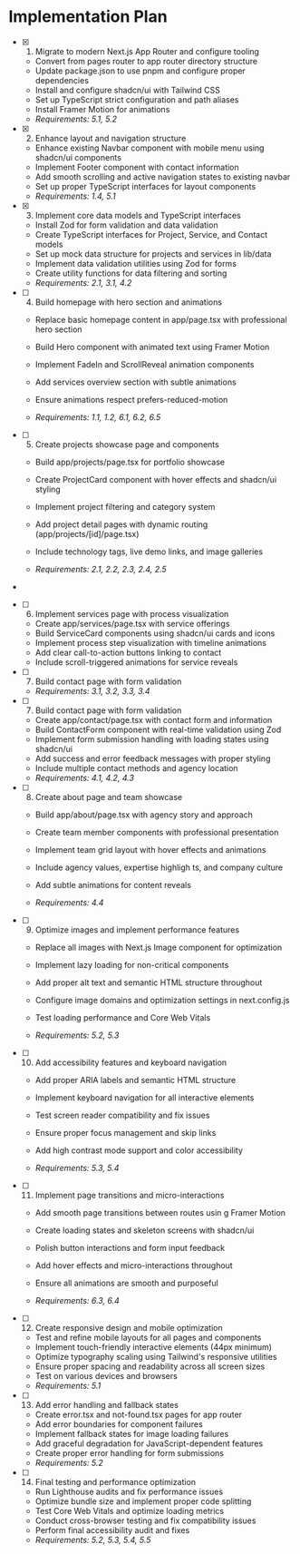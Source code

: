 # Implementation Plan

- [x] 1. Migrate to modern Next.js App Router and configure tooling







  - Convert from pages router to app router directory structure
  - Update package.json to use pnpm and configure proper dependencies
  - Install and configure shadcn/ui with Tailwind CSS
  - Set up TypeScript strict configuration and path aliases
  - Install Framer Motion for animations
  - _Requirements: 5.1, 5.2_

- [x] 2. Enhance layout and navigation structure







  - Enhance existing Navbar component with mobile menu using shadcn/ui components
  - Implement Footer component with contact information
  - Add smooth scrolling and active navigation states to existing navbar
  - Set up proper TypeScript interfaces for layout components
  - _Requirements: 1.4, 5.1_

- [x] 3. Implement core data models and TypeScript interfaces





  - Install Zod for form validation and data validation
  - Create TypeScript interfaces for Project, Service, and Contact models
  - Set up mock data structure for projects and services in lib/data
  - Implement data validation utilities using Zod for forms
  - Create utility functions for data filtering and sorting
  - _Requirements: 2.1, 3.1, 4.2_





- [ ] 4. Build homepage with hero section and animations






  - Replace basic homepage content in app/page.tsx with professional hero section
  - Build Hero component with animated text using Framer Motion
  - Implement FadeIn and ScrollReveal animation components
  - Add services overview section with subtle animations
  - Ensure animations respect prefers-reduced-motion



  - _Requirements: 1.1, 1.2, 6.1, 6.2, 6.5_

- [ ] 5. Create projects showcase page and components






  - Build app/projects/page.tsx for portfolio showcase
  - Create ProjectCard component with hover effects and shadcn/ui styling





  - Implement project filtering and category system
  - Add project detail pages with dynamic routing (app/projects/[id]/page.tsx)
  - Include technology tags, live demo links, and image galleries
  - _Requirements: 2.1, 2.2, 2.3, 2.4, 2.5_
-


- [ ] 6. Implement services page with process visualization







  - Create app/services/page.tsx with service offerings
  - Build ServiceCard components using shadcn/ui cards and icons
  - Implement process step visualization with timeline animations
  - Add clear call-to-action buttons linking to contact
  - Include scroll-triggered animations for service reveals
- [ ] 7. Build contact page with form validation


  - _Requirements: 3.1, 3.2, 3.3, 3.4_

- [ ] 7. Build contact page with form validation



  - Create app/contact/page.tsx with contact form and information
  - Build ContactForm component with real-time validation using Zod
  - Implement form submission handling with loading states using shadcn/ui
  - Add success and error feedback messages with proper styling
  - Include multiple contact methods and agency location
  - _Requirements: 4.1, 4.2, 4.3_

- [ ] 8. Create about page and team showcase



  - Build app/about/page.tsx with agency story and approach
  - Create team member components with professional presentation
  - Implement team grid layout with hover effects and animations
  - Include agency values, expertise highligh
ts, and company culture

  - Add subtle animations for content reveals
  - _Requirements: 4.4_

- [ ] 9. Optimize images and implement performance features




  - Replace all images with Next.js Image component for optimization
  - Implement lazy loading for non-critical components
  - Add proper alt text and semantic HTML structure throughout
  - Configure image domains and optimization settings in next.config.js
  - Test loading performance and Core Web Vitals

  - _Requirements: 5.2, 5.3_

- [ ] 10. Add accessibility features and keyboard navigation




  - Add proper ARIA labels and semantic HTML structure

  - Implement keyboard navigation for all interactive elements
  - Test screen reader compatibility and fix issues
  - Ensure proper focus management and skip links
  - Add high contrast mode support and color accessibility
  - _Requirements: 5.3, 5.4_

- [ ] 11. Implement page transitions and micro-interactions





  - Add smooth page transitions between routes usin
g Framer Motion
  - Create loading states and skeleton screens with shadcn/ui
  - Polish button interactions and form input feedback
  - Add hover effects and micro-interactions throughout

  - Ensure all animations are smooth and purposeful
  - _Requirements: 6.3, 6.4_

- [ ] 12. Create responsive design and mobile optimization




  - Test and refine mobile layouts for all pages and components
  - Implement touch-friendly interactive elements (44px minimum)
  - Optimize typography scaling using Tailwind's responsive utilities
  - Ensure proper spacing and readability across all screen sizes
  - Test on various devices and browsers
  - _Requirements: 5.1_

- [ ] 13. Add error handling and fallback states



  - Create error.tsx and not-found.tsx pages for app router
  - Add error boundaries for component failures
  - Implement fallback states for image loading failures
  - Add graceful degradation for JavaScript-dependent features
  - Create proper error handling for form submissions
  - _Requirements: 5.2_

- [ ] 14. Final testing and performance optimization


  - Run Lighthouse audits and fix performance issues
  - Optimize bundle size and implement proper code splitting
  - Test Core Web Vitals and optimize loading metrics
  - Conduct cross-browser testing and fix compatibility issues
  - Perform final accessibility audit and fixes
  - _Requirements: 5.2, 5.3, 5.4, 5.5_

